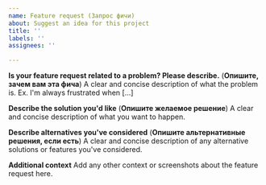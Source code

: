 ```yaml
---
name: Feature request (Запрос фичи)
about: Suggest an idea for this project
title: ''
labels: ''
assignees: ''

---
```


**Is your feature request related to a problem? Please describe.** (**Опишите, зачем вам эта фича**)
A clear and concise description of what the problem is. Ex. I'm always frustrated when [...]

**Describe the solution you'd like** (**Опишите желаемое решение**)
A clear and concise description of what you want to happen.

**Describe alternatives you've considered** (**Опишите альтернативные решения, если есть**)
A clear and concise description of any alternative solutions or features you've considered.

**Additional context**
Add any other context or screenshots about the feature request here.
